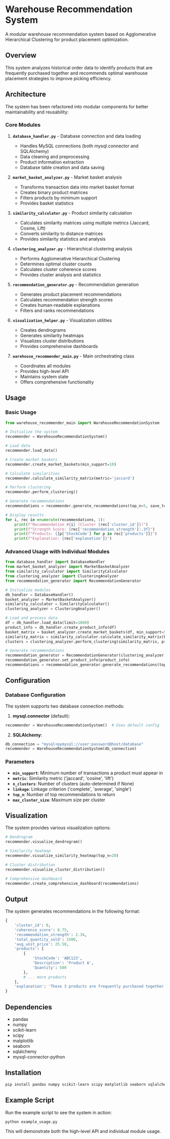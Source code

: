 # Warehouse Recommendation System

A modular warehouse recommendation system based on Agglomerative Hierarchical Clustering for product placement optimization.

## Overview

This system analyzes historical order data to identify products that are frequently purchased together and recommends optimal warehouse placement strategies to improve picking efficiency.

## Architecture

The system has been refactored into modular components for better maintainability and reusability:

### Core Modules

1. **`database_handler.py`** - Database connection and data loading
   - Handles MySQL connections (both mysql.connector and SQLAlchemy)
   - Data cleaning and preprocessing
   - Product information extraction
   - Database table creation and data saving

2. **`market_basket_analyzer.py`** - Market basket analysis
   - Transforms transaction data into market basket format
   - Creates binary product matrices
   - Filters products by minimum support
   - Provides basket statistics

3. **`similarity_calculator.py`** - Product similarity calculation
   - Calculates similarity matrices using multiple metrics (Jaccard, Cosine, Lift)
   - Converts similarity to distance matrices
   - Provides similarity statistics and analysis

4. **`clustering_analyzer.py`** - Hierarchical clustering analysis
   - Performs Agglomerative Hierarchical Clustering
   - Determines optimal cluster counts
   - Calculates cluster coherence scores
   - Provides cluster analysis and statistics

5. **`recommendation_generator.py`** - Recommendation generation
   - Generates product placement recommendations
   - Calculates recommendation strength scores
   - Creates human-readable explanations
   - Filters and ranks recommendations

6. **`visualization_helper.py`** - Visualization utilities
   - Creates dendrograms
   - Generates similarity heatmaps
   - Visualizes cluster distributions
   - Provides comprehensive dashboards

7. **`warehouse_recommender_main.py`** - Main orchestrating class
   - Coordinates all modules
   - Provides high-level API
   - Maintains system state
   - Offers comprehensive functionality

## Usage

### Basic Usage

```python
from warehouse_recommender_main import WarehouseRecommendationSystem

# Initialize the system
recommender = WarehouseRecommendationSystem()

# Load data
recommender.load_data()

# Create market baskets
recommender.create_market_baskets(min_support=10)

# Calculate similarities
recommender.calculate_similarity_matrix(metric='jaccard')

# Perform clustering
recommender.perform_clustering()

# Generate recommendations
recommendations = recommender.generate_recommendations(top_n=5, save_to_db=True)

# Display results
for i, rec in enumerate(recommendations, 1):
    print(f"Recommendation #{i} (Cluster {rec['cluster_id']})")
    print(f"Strength Score: {rec['recommendation_strength']:.3f}")
    print(f"Products: {[p['StockCode'] for p in rec['products']]}")
    print(f"Explanation: {rec['explanation']}")
```

### Advanced Usage with Individual Modules

```python
from database_handler import DatabaseHandler
from market_basket_analyzer import MarketBasketAnalyzer
from similarity_calculator import SimilarityCalculator
from clustering_analyzer import ClusteringAnalyzer
from recommendation_generator import RecommendationGenerator

# Initialize modules
db_handler = DatabaseHandler()
basket_analyzer = MarketBasketAnalyzer()
similarity_calculator = SimilarityCalculator()
clustering_analyzer = ClusteringAnalyzer()

# Load and process data
df = db_handler.load_data(limit=1000)
product_info = db_handler.create_product_info(df)
basket_matrix = basket_analyzer.create_market_baskets(df, min_support=5)
similarity_matrix = similarity_calculator.calculate_similarity_matrix(basket_matrix, 'jaccard')
clusters = clustering_analyzer.perform_clustering(similarity_matrix, product_info)

# Generate recommendations
recommendation_generator = RecommendationGenerator(clustering_analyzer, similarity_calculator)
recommendation_generator.set_product_info(product_info)
recommendations = recommendation_generator.generate_recommendations(top_n=3)
```

## Configuration

### Database Configuration

The system supports two database connection methods:

1. **mysql.connector** (default):
```python
recommender = WarehouseRecommendationSystem()  # Uses default config
```

2. **SQLAlchemy**:
```python
db_connection = "mysql+pymysql://user:password@host/database"
recommender = WarehouseRecommendationSystem(db_connection)
```

### Parameters

- **`min_support`**: Minimum number of transactions a product must appear in
- **`metric`**: Similarity metric ('jaccard', 'cosine', 'lift')
- **`n_clusters`**: Number of clusters (auto-determined if None)
- **`linkage`**: Linkage criterion ('complete', 'average', 'single')
- **`top_n`**: Number of top recommendations to return
- **`max_cluster_size`**: Maximum size per cluster

## Visualization

The system provides various visualization options:

```python
# Dendrogram
recommender.visualize_dendrogram()

# Similarity heatmap
recommender.visualize_similarity_heatmap(top_n=20)

# Cluster distribution
recommender.visualize_cluster_distribution()

# Comprehensive dashboard
recommender.create_comprehensive_dashboard(recommendations)
```

## Output

The system generates recommendations in the following format:

```python
{
    'cluster_id': 0,
    'coherence_score': 0.75,
    'recommendation_strength': 2.34,
    'total_quantity_sold': 1500,
    'avg_unit_price': 25.50,
    'products': [
        {
            'StockCode': 'ABC123',
            'Description': 'Product A',
            'Quantity': 500
        },
        # ... more products
    ],
    'explanation': 'These 3 products are frequently purchased together...'
}
```

## Dependencies

- pandas
- numpy
- scikit-learn
- scipy
- matplotlib
- seaborn
- sqlalchemy
- mysql-connector-python

## Installation

```bash
pip install pandas numpy scikit-learn scipy matplotlib seaborn sqlalchemy mysql-connector-python
```

## Example Script

Run the example script to see the system in action:

```bash
python example_usage.py
```

This will demonstrate both the high-level API and individual module usage.
